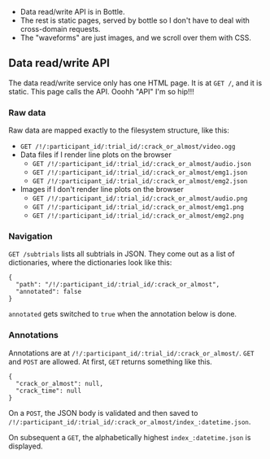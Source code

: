 * Data read/write API is in Bottle.
* The rest is static pages, served by bottle so I don't have to deal with
    cross-domain requests.
* The "waveforms" are just images, and we scroll over them with CSS.

## Data read/write API
The data read/write service only has one HTML page. It is at `GET /`, and it is
static. This page calls the API. Ooohh "API" I'm so hip!!!

### Raw data
Raw data are mapped exactly to the filesystem structure, like this:

* `GET /!/:participant_id/:trial_id/:crack_or_almost/video.ogg`
* Data files if I render line plots on the browser
  * `GET /!/:participant_id/:trial_id/:crack_or_almost/audio.json`
  * `GET /!/:participant_id/:trial_id/:crack_or_almost/emg1.json`
  * `GET /!/:participant_id/:trial_id/:crack_or_almost/emg2.json`
* Images if I don't render line plots on the browser
  * `GET /!/:participant_id/:trial_id/:crack_or_almost/audio.png`
  * `GET /!/:participant_id/:trial_id/:crack_or_almost/emg1.png`
  * `GET /!/:participant_id/:trial_id/:crack_or_almost/emg2.png`

### Navigation
`GET /subtrials` lists all subtrials in JSON. They come out as a list of
dictionaries, where the dictionaries look like this:

    {
      "path": "/!/:participant_id/:trial_id/:crack_or_almost",
      "annotated": false
    }

`annotated` gets switched to `true` when the annotation below is done.

### Annotations
Annotations are at `/!/:participant_id/:trial_id/:crack_or_almost/`. `GET` and
`POST` are allowed. At first, `GET` returns something like this.

    {
      "crack_or_almost": null,
      "crack_time": null
    }

On a `POST`, the JSON body is validated and then saved to 
`/!/:participant_id/:trial_id/:crack_or_almost/index_:datetime.json`.

On subsequent a `GET`, the alphabetically highest `index_:datetime.json` is
displayed.
